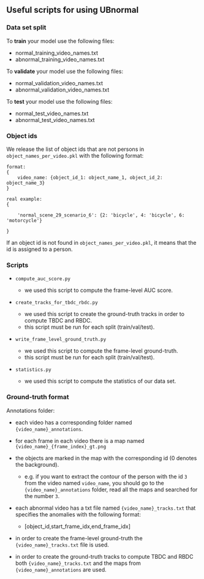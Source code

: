 ## Useful scripts for using UBnormal 

### Data set split
To <b>train</b> your model use the following files:
- normal_training_video_names.txt
- abnormal_training_video_names.txt

To <b>validate</b> your model use the following files: 
- normal_validation_video_names.txt
- abnormal_validation_video_names.txt

To <b>test</b> your model use the following files: 
- normal_test_video_names.txt
- abnormal_test_video_names.txt



### Object ids
We release the list of object ids that are not persons in ```object_names_per_video.pkl``` with the following format:
```
format:
{
    video_name: {object_id_1: object_name_1, object_id_2: object_name_3}
}

real example:
{

    'normal_scene_29_scenario_6': {2: 'bicycle', 4: 'bicycle', 6: 'motorcycle'}

}
```
If an object id is not found in ```object_names_per_video.pkl```, it means that the id is assigned to a person.

### Scripts
- ```compute_auc_score.py``` 
    - we used this script to compute the frame-level AUC score.
    
- ```create_tracks_for_tbdc_rbdc.py```
    - we used this script to create the ground-truth tracks in order to compute TBDC and RBDC.
    - this script must be run for each split (train/val/test).
- ```write_frame_level_ground_truth.py```
    - we used this script to compute the frame-level ground-truth.
    - this script must be run for each split (train/val/test).
   
- ```statistics.py```
    - we used this script to compute the statistics of our data set.
    
    
### Ground-truth format

Annotations folder:

- each video has a corresponding folder named ```{video_name}_annotations```.

- for each frame in each video there is a map named ```{video_name}_{frame_index}_gt.png```

- the objects are marked in the map with the corresponding id (0 denotes the background).

    - e.g. if you want to extract the contour of the person with the id ```3``` from the video named ```video_name```,
     you should go to the ```{video_name}_annotations``` folder, read all the maps and searched for the number ```3```.
     
- each abnormal video has a txt file named ```{video_name}_tracks.txt``` that specifies the anomalies with the following format:

    - [object_id,start_frame_idx,end_frame_idx]
- in order to create the frame-level ground-truth the ```{video_name}_tracks.txt``` file is used.
- in order to create the ground-truth tracks to compute TBDC and RBDC both ```{video_name}_tracks.txt``` and the maps from ```{video_name}_annotations``` are used.

 
    
            
            
